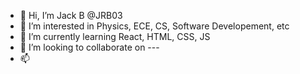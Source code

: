 - 👋 Hi, I’m Jack B @JRB03
- 👀 I’m interested in Physics, ECE, CS, Software Developement, etc 
- 🌱 I’m currently learning React, HTML, CSS, JS
- 💞️ I’m looking to collaborate on ---
- 📫 

<!---
JRB03/JRB03 is a ✨ special ✨ repository because its `README.md` (this file) appears on your GitHub profile.
You can click the Preview link to take a look at your changes.
--->
